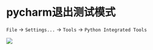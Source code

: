 # pycharm退出测试模式

`File` -> `Settings...` -> `Tools` -> `Python Integrated Tools`

![](images/pycharm-testing.png)
